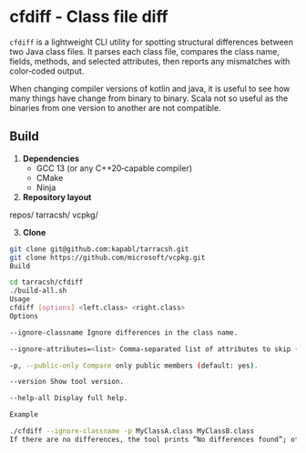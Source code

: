 # cfdiff - Class file diff

`cfdiff` is a lightweight CLI utility for spotting structural differences between two Java class files. It parses each class file, compares the class name, fields, methods, and selected attributes, then reports any mismatches with color‑coded output.

When changing compiler versions of kotlin and java, it is useful to see how many things have change from binary to binary. Scala not so useful as the binaries from one version to another are not compatible.

## Build

1. **Dependencies**
   - GCC 13 (or any C++20‑capable compiler)
   - CMake
   - Ninja
2. **Repository layout**

repos/
tarracsh/
vcpkg/


3. **Clone**
```bash
git clone git@github.com:kapabl/tarracsh.git
git clone https://github.com/microsoft/vcpkg.git
Build

cd tarracsh/cfdiff
./build-all.sh
Usage
cfdiff [options] <left.class> <right.class>
Options

--ignore-classname Ignore differences in the class name.

--ignore-attributes=<list> Comma‑separated list of attributes to skip (e.g., --ignore-attributes=Code,SourceFile).

-p, --public-only Compare only public members (default: yes).

--version Show tool version.

--help-all Display full help.

Example

./cfdiff --ignore-classname -p MyClassA.class MyClassB.class
If there are no differences, the tool prints “No differences found”; otherwise, it reports the number of mismatches and highlights each discrepancy.
